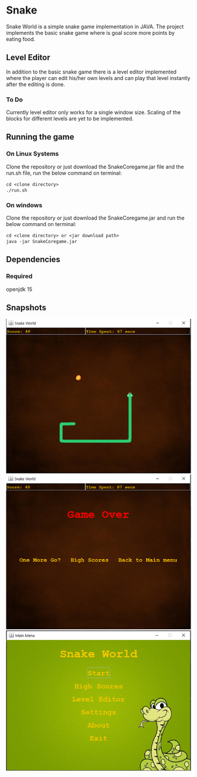 # Snake
Snake World is a simple snake game implementation in JAVA. 
The project implements the basic snake game where is goal score more points by eating food.

## Level Editor
In addition to the basic snake game there is a level editor implemented where the player can edit his/her own
levels and can play that level instantly after the editing is done.

### To Do
Currently level editor only works for a single window size. Scaling of the blocks for different levels are
yet to be implemented.

## Running the game

### On Linux Systems 
Clone the repository or just download the SnakeCoregame.jar file and the run.sh file, run the below command on terminal:
```
cd <clone directory>
./run.sh
```

### On windows
Clone the repository or just download the SnakeCoregame.jar and run the below command on terminal:
```
cd <clone directory> or <jar download path>
java -jar SnakeCoregame.jar
```

## Dependencies
### Required
openjdk 15

## Snapshots
![InGame](https://github.com/kartikkadur/Snake/blob/main/img1.PNG)
![MainMenu](https://github.com/kartikkadur/Snake/blob/main/img2.PNG)
![GameOverMenu](https://github.com/kartikkadur/Snake/blob/main/img3.PNG)
